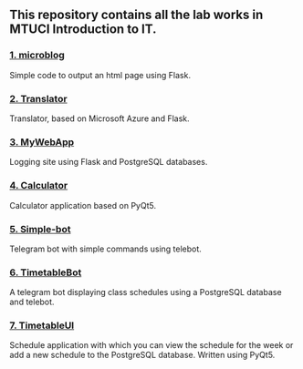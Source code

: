 ## This repository contains all the lab works in MTUCI Introduction to IT.

### [1. microblog](https://github.com/Mayum1/VVIT/tree/main/microblog)
Simple code to output an html page using Flask.
### [2. Translator](https://github.com/Mayum1/VVIT/tree/main/Translator)
Translator, based on Microsoft Azure and Flask.
### [3. MyWebApp](https://github.com/Mayum1/VVIT/tree/main/MyWebApp)
Logging site using Flask and PostgreSQL databases.
### [4. Calculator](https://github.com/Mayum1/VVIT/tree/main/Calculator)
Calculator application based on PyQt5.
### [5. Simple-bot](https://github.com/Mayum1/VVIT/tree/main/Simple-bot)
Telegram bot with simple commands using telebot.
### [6. TimetableBot](https://github.com/Mayum1/VVIT/tree/main/TimetableBot%20v2)
A telegram bot displaying class schedules using a PostgreSQL database and telebot.
### [7. TimetableUI](https://github.com/Mayum1/VVIT/tree/main/TimetableUI)
Schedule application with which you can view the schedule for the week or add a new schedule to the PostgreSQL database. Written using PyQt5.
